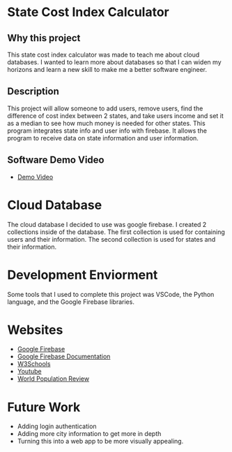 # State Cost Index Calculator

## Why this project
This state cost index calculator was made to teach me about cloud databases. I wanted to learn more about databases so that I can widen my horizons and learn a new skill to make me a better software engineer.

## Description
This project will allow someone to add users, remove users, find the difference of cost index between 2 states, and take users income and set it as a median to see how much money is needed for other states. This program integrates state info and user info with firebase. It allows the program to receive data on state information and user information.

## Software Demo Video
* [Demo Video]()

# Cloud Database
The cloud database I decided to use was google firebase. I created 2 collections inside of the database. The first collection is used for containing users and their information. The second collection is used for states and their information.

# Development Enviorment
Some tools that I used to complete this project was VSCode, the Python language, and the Google Firebase libraries.

# Websites
* [Google Firebase](https://firebase.google.com/)
* [Google Firebase Documentation](https://firebase.google.com/docs)
* [W3Schools](https://www.w3schools.com/)
* [Youtube](https://www.youtube.com/)
* [World Population Review](https://worldpopulationreview.com/state-rankings/cost-of-living-index-by-state)

# Future Work
* Adding login authentication
* Adding more city information to get more in depth
* Turning this into a web app to be more visually appealing.